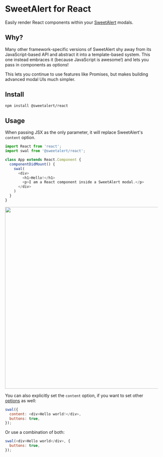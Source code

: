 # SweetAlert for React

Easily render React components within your [SweetAlert](https://github.com/t4t5/sweetalert) modals.

## Why?

Many other framework-specific versions of SweetAlert shy away from its JavaScript-based API and abstract it into a template-based system. 
This one instead embraces it (because JavaScript is awesome!) and lets you pass in components as options!

This lets you continue to use features like Promises, but makes building advanced modal UIs much simpler.

## Install

```bash
npm install @sweetalert/react
```

## Usage

When passing JSX as the only parameter, it will replace SweetAlert's `content` option.

```javascript
import React from 'react';
import swal from '@sweetalert/react';

class App extends React.Component {
  componentDidMount() {
    swal(
      <div>
        <h1>Hello!</h1>        
        <p>I am a React component inside a SweetAlert modal.</p>
      </div>
    )
  }
}
```

<p align="center">
  <img src="https://user-images.githubusercontent.com/2598660/31619494-f68a91f8-b294-11e7-9561-b4f6b1abd724.png" width="600" />
</p>

You can also explicitly set the `content` option, if you want to set other [options](https://sweetalert.js.org/docs/#configuration) as well:

```javascript
swal({
  content: <div>Hello world!</div>,
  buttons: true,
});
```

Or use a combination of both:

```javascript
swal(<div>Hello world</div>, {
  buttons: true, 
});
```
